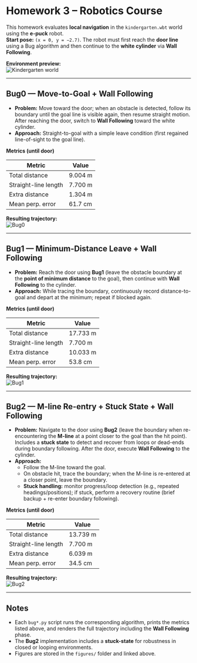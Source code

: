 # Homework 3 – Robotics Course

This homework evaluates **local navigation** in the `kindergarten.wbt` world using the **e-puck** robot.  
**Start pose:** `(x = 0, y = −2.7)`. The robot must first reach the **door line** using a Bug algorithm and then continue to the **white cylinder** via **Wall Following**.

**Environment preview:**  
![Kindergarten world](./figures/kindergarten.png)

---

## Bug0 — Move-to-Goal + Wall Following

- **Problem:** Move toward the door; when an obstacle is detected, follow its boundary until the goal line is visible again, then resume straight motion. After reaching the door, switch to **Wall Following** toward the white cylinder.
- **Approach:** Straight-to-goal with a simple leave condition (first regained line-of-sight to the goal line).

**Metrics (until door)**

| Metric                | Value  |
|----------------------|--------|
| Total distance       | 9.004 m |
| Straight-line length | 7.700 m |
| Extra distance       | 1.304 m |
| Mean perp. error     | 61.7 cm |

**Resulting trajectory:**  
![Bug0](./figures/bug0.png)

---

## Bug1 — Minimum-Distance Leave + Wall Following

- **Problem:** Reach the door using **Bug1** (leave the obstacle boundary at the **point of minimum distance** to the goal), then continue with **Wall Following** to the cylinder.
- **Approach:** While tracing the boundary, continuously record distance-to-goal and depart at the minimum; repeat if blocked again.

**Metrics (until door)**

| Metric                | Value   |
|----------------------|---------|
| Total distance       | 17.733 m |
| Straight-line length | 7.700 m  |
| Extra distance       | 10.033 m |
| Mean perp. error     | 53.8 cm  |

**Resulting trajectory:**  
![Bug1](./figures/bug1.png)

---

## Bug2 — M-line Re-entry + **Stuck State** + Wall Following

- **Problem:** Navigate to the door using **Bug2** (leave the boundary when re-encountering the **M-line** at a point closer to the goal than the hit point).  
  Includes a **stuck state** to detect and recover from loops or dead-ends during boundary following. After the door, execute **Wall Following** to the cylinder.
- **Approach:**  
  - Follow the M-line toward the goal.  
  - On obstacle hit, trace the boundary; when the M-line is re-entered at a closer point, leave the boundary.  
  - **Stuck handling:** monitor progress/loop detection (e.g., repeated headings/positions); if stuck, perform a recovery routine (brief backup + re-enter boundary following).

**Metrics (until door)**

| Metric                | Value   |
|----------------------|---------|
| Total distance       | 13.739 m |
| Straight-line length | 7.700 m  |
| Extra distance       | 6.039 m  |
| Mean perp. error     | 34.5 cm  |

**Resulting trajectory:**  
![Bug2](./figures/bug2.png)

---

## Notes

- Each `bug*.py` script runs the corresponding algorithm, prints the metrics listed above, and renders the full trajectory including the **Wall Following** phase.
- The **Bug2** implementation includes a **stuck-state** for robustness in closed or looping environments.
- Figures are stored in the `figures/` folder and linked above.


